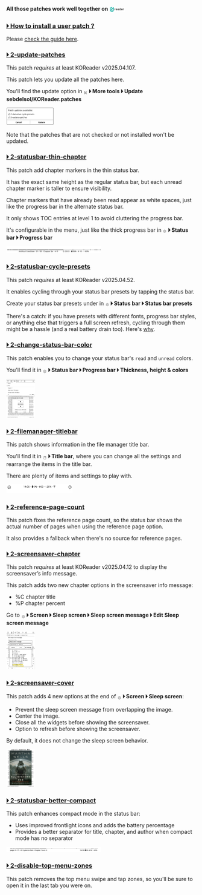 
**All those patches work well together on** <sub>[<img src="https://raw.githubusercontent.com/koreader/koreader.github.io/master/koreader-logo.png" style="width:8%; height:auto;">](https://github.com/koreader/koreader)</sub>

### [🞂 How to install a user patch ?](https://koreader.rocks/user_guide/#L2-userpatches)

Please [check the guide here](https://koreader.rocks/user_guide/#L2-userpatches).

### [🞂 2-update-patches](2-update-patches.lua)
This patch _requires_ at least KOReader v2025.04.107.

This patch lets you update all the patches here.

You'll find the update option in <sub><img src="img/appbar.tools.svg" style="width:2%; height:auto;"></sub> **🞂 More tools 🞂 Update sebdelsol/KOReader.patches**

<img src="img/update.png" style="width:25%; height:auto;">

Note that the patches that are not checked or not installed won't be updated.

### [🞂 2-statusbar-thin-chapter](2-statusbar-thin-chapter.lua)
This patch add chapter markers in the thin status bar.

It has the exact same height as the regular status bar, but each unread chapter marker is taller to ensure visibility.

Chapter markers that have already been read appear as white spaces, just like the progress bar in the alternate status bar.

It only shows TOC entries at level 1 to avoid cluttering the progress bar.

It's configurable in the menu, just like the thick progress bar in <sub><img src="img/appbar.settings.svg" style="width:2%; height:auto;"></sub> **🞂 Status bar 🞂 Progress bar**

<img src="img/thin_status_bar.png" style="width:50%; height:auto;">

### [🞂 2-statusbar-cycle-presets](2-statusbar-cycle-presets.lua)
This patch _requires_ at least KOReader v2025.04.52.

It enables cycling through your status bar presets by tapping the status bar.

Create your status bar presets under in <sub><img src="img/appbar.settings.svg" style="width:2%; height:auto;"></sub> **🞂 Status bar 🞂 Status bar presets**

There's a catch: if you have presets with different fonts, progress bar styles, or anything else that triggers a full screen refresh, cycling through them might be a hassle (and a real battery drain too). Here's [why](https://github.com/koreader/koreader/pull/13718#issuecomment-2851940756).

### [🞂 2-change-status-bar-color](2-change-status-bar-color.lua) 
This patch enables you to change your status bar's `read` and `unread` colors.

You'll find it in <sub><img src="img/appbar.settings.svg" style="width:2%; height:auto;"></sub> **🞂 Status bar 🞂 Progress bar 🞂 Thickness, height & colors**

<img src="img/status_bar_color.png" style="width:15%; height:auto;">

### [🞂 2-filemanager-titlebar](2-filemanager-titlebar.lua) 
This patch shows information in the file manager title bar.

You'll find it in <sub><img src="img/appbar.navigation.svg" style="width:2%; height:auto;"></sub> **🞂 Title bar**, where you can change all the settings and rearrange the items in the title bar.

There are plenty of items and settings to play with.

<img src="img/title_bar.png" style="width:35%; height:auto;">

### [🞂 2-reference-page-count](2-reference-page-count.lua)
This patch fixes the reference page count, so the status bar shows the actual number of pages when using the reference page option.

It also provides a fallback when there's no source for reference pages.

### [🞂 2-screensaver-chapter](2-screensaver-chapter.lua)
This patch _requires_ at least KOReader v2025.04.12 to display the screensaver’s info message.

This patch adds two new chapter options in the screensaver info message:
- %C chapter title
- %P chapter percent

Go to <sub><img src="img/appbar.settings.svg" style="width:2%; height:auto;"></sub> **🞂 Screen 🞂 Sleep screen 🞂 Sleep screen message 🞂 Edit Sleep screen message**

<img src="img/chapter.png" style="width:15%; height:auto;">

### [🞂 2-screensaver-cover](2-screensaver-cover.lua)
This patch adds 4 new options at the end of <sub><img src="img/appbar.settings.svg" style="width:2%; height:auto;"></sub> **🞂 Screen 🞂 Sleep screen**:
- Prevent the sleep screen message from overlapping the image.
- Center the image.
- Close all the widgets before showing the screensaver.
- Option to refresh before showing the screensaver.

By default, it does not change the sleep screen behavior.

<img src="img/cover.png" style="width:15%; height:auto;">

### [🞂 2-statusbar-better-compact](2-statusbar-better-compact.lua) 
This patch enhances compact mode in the status bar:
- Uses improved frontlight icons and adds the battery percentage
- Provides a better separator for title, chapter, and author when compact mode has no separator

<img src="img/compact.png" style="width:50%; height:auto;">

### [🞂 2-disable-top-menu-zones](2-disable-top-menu-zones.lua) 
This patch removes the top menu swipe and tap zones, so you'll be sure to open it in the last tab you were on.
